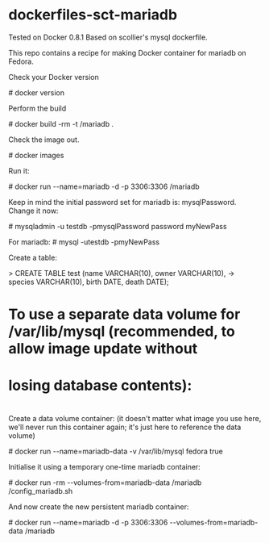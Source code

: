 dockerfiles-sct-mariadb
========================

Tested on Docker 0.8.1
Based on scollier's mysql dockerfile.

This repo contains a recipe for making Docker container for mariadb on Fedora. 

Check your Docker version

\# docker version

Perform the build

\# docker build -rm -t <yourname>/mariadb .

Check the image out.

\# docker images

Run it:

\# docker run --name=mariadb -d -p 3306:3306 <yourname>/mariadb

Keep in mind the initial password set for mariadb is: mysqlPassword.  Change it now:

\# mysqladmin -u testdb -pmysqlPassword password myNewPass

For mariadb:
\# mysql -utestdb -pmyNewPass

Create a table:

\> CREATE TABLE test (name VARCHAR(10), owner VARCHAR(10),
    -> species VARCHAR(10), birth DATE, death DATE);

#
# To use a separate data volume for /var/lib/mysql (recommended, to allow image update without
# losing database contents):
#

Create a data volume container: (it doesn't matter what image you use
here, we'll never run this container again; it's just here to
reference the data volume)

\# docker run --name=mariadb-data -v /var/lib/mysql fedora true

Initialise it using a temporary one-time mariadb container:

\# docker run -rm --volumes-from=mariadb-data <yourname>/mariadb /config_mariadb.sh

And now create the new persistent mariadb container:

\# docker run --name=mariadb -d -p 3306:3306 --volumes-from=mariadb-data <yourname>/mariadb
